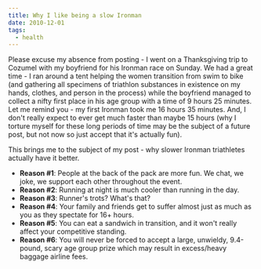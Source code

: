 ```yaml
---
title: Why I like being a slow Ironman
date: 2010-12-01
tags:
  - health
---
```


Please excuse my absence from posting - I went on a Thanksgiving trip to Cozumel with my boyfriend for his Ironman race on Sunday.  We had a great time - I ran around a tent helping the women transition from swim to bike (and gathering all specimens of triathlon substances in existence on my hands, clothes, and person in the process) while the boyfriend managed to collect a nifty first place in his age group with a time of 9 hours 25 minutes.  Let me remind you - my first Ironman took me 16 hours 35 minutes.  And, I don't really expect to ever get much faster than maybe 15 hours (why I torture myself for these long periods of time may be the subject of a future post, but not now so just accept that it's actually fun).

This brings me to the subject of my post - why slower Ironman triathletes actually have it better.

- **Reason #1**:  People at the back of the pack are more fun.  We chat, we joke, we support each other throughout the event.
- **Reason #2**:  Running at night is much cooler than running in the day.
- **Reason #3**:  Runner's trots?  What's that?
- **Reason #4**:  Your family and friends get to suffer almost just as much as you as they spectate for 16+ hours.
- **Reason #5**:  You can eat a sandwich in transition, and it won't really affect your competitive standing.
- **Reason #6**:  You will never be forced to accept a large, unwieldy, 9.4-pound, scary age group prize which may result in excess/heavy baggage airline fees.
